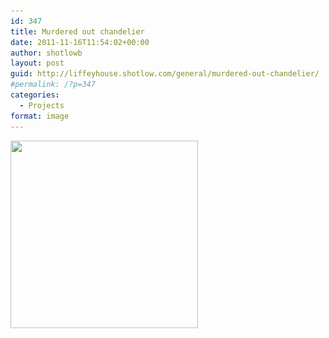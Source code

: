 ```yaml
---
id: 347
title: Murdered out chandelier
date: 2011-11-16T11:54:02+00:00
author: shotlowb
layout: post
guid: http://liffeyhouse.shotlow.com/general/murdered-out-chandelier/
#permalink: /?p=347
categories:
  - Projects
format: image
---
```

[<img class="alignnone size-medium wp-image-346" title="20111116-115224.jpg" src="vendor/img/uploads/2011/11/20111116-115224-300x300.jpg" alt="" width="300" height="300" srcset="vendor/img/uploads/2011/11/20111116-115224-300x300.jpg 300w, vendor/img/uploads/2011/11/20111116-115224-150x150.jpg 150w, vendor/img/uploads/2011/11/20111116-115224-768x768.jpg 768w, vendor/img/uploads/2011/11/20111116-115224-100x100.jpg 100w, vendor/img/uploads/2011/11/20111116-115224.jpg 1024w" sizes="(max-width: 300px) 100vw, 300px" />](vendor/img/uploads/2011/11/20111116-115224.jpg)
